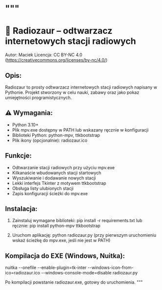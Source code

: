 """
=====================================================
🎵 Radiozaur – odtwarzacz internetowych stacji radiowych
=====================================================

Autor: Maciek
Licencja: CC BY-NC 4.0
(https://creativecommons.org/licenses/by-nc/4.0/)

Opis:
------
Radiozaur to prosty odtwarzacz internetowych stacji radiowych napisany w Pythonie.
Projekt stworzony w celu nauki, zabawy oraz jako pokaz umiejętności programistycznych.

⚠ Wymagania:
-------------
- Python 3.10+ 
- Plik mpv.exe dostępny w PATH lub wskazany ręcznie w konfiguracji
- Biblioteki Python: python-mpv, ttkbootstrap
- Plik ikony (opcjonalnie): radiozaur.ico

Funkcje:
--------
- Odtwarzanie stacji radiowych przy użyciu mpv.exe
- Kilkanaście wbudowanych stacji startowych
- Wyszukiwanie i dodawanie nowych stacji
- Lekki interfejs Tkinter z motywem ttkbootstrap
- Obsługa listy ulubionych stacji
- Zapis konfiguracji ścieżki do mpv.exe

Instalacja:
-----------
1. Zainstaluj wymagane biblioteki:
   pip install -r requirements.txt
   lub ręcznie:
   pip install python-mpv ttkbootstrap

2. Uruchom aplikację:
   python radiozaur.py
   (przy pierwszym uruchomieniu wskaż ścieżkę do mpv.exe, jeśli nie jest w PATH)

Kompilacja do EXE (Windows, Nuitka):
-------------------------------------
nuitka --onefile --enable-plugin=tk-inter --windows-icon-from-ico=radiozaur.ico --windows-console-mode=disable radiozaur.py

Po kompilacji powstanie radiozaur.exe, gotowy do uruchomienia.
"""
